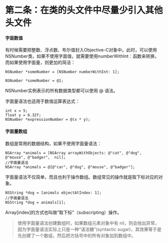 # 第二条：在类的头文件中尽量少引入其他头文件  

#### 字面数值

有时候需要把整数、浮点数、布尔值封入Objective-C对象中。此时，可以使用NSNumber类，如果不使用字面值，就需要使用numberWithInt：函数来转换，而如果使用字面量，则更加的简洁：  
  
``` 
NSNumber *someNumber = [NSNumber numberWithInt: 1];  
  
NSNumber *someNumber = @1;
```  
  
NSNumber实例表示的所有数据类型都可以使用 @ 语法。  
  
字面量语法也适用于数值运算表达式：  
  
```
int x = 5;  
float y = 6.32f;  
NSNumber *expressionNumber = @(x * y);
```  
  
#### 字面量数组  
  
数组是常用的数据结构，如果不使用字面量语法：  
  
```
NSArray *animals = [NSArray arrayWithObjects: @"cat", @"dog", @"mouse", @"badger",  nil];  
//字面量语法  
NSArray *animals = @[@"car", @"dog", @"mouse", @"badger"]; 
```    
  字面量语法不仅简单，而且也利于操作数组。数组常见的操作就是取下标对应的对象。  
  
```
NSString *dog = [animals objectAtIndex: 1];
//字面量语法
NSString *dog = animals[1];
```  
  
Array[index]的方式也叫做“取下标”（subscripting）操作。  
  
> 使用字面量语法创建数组时，如果数组元素对象中有 nil，则会抛出异常，因为字面量语法实际上只是一种“语法糖”(syntactic sugar)，其效果等于是先创建了一个数组，然后把方括号中的所有对象加到数组中。  
  


